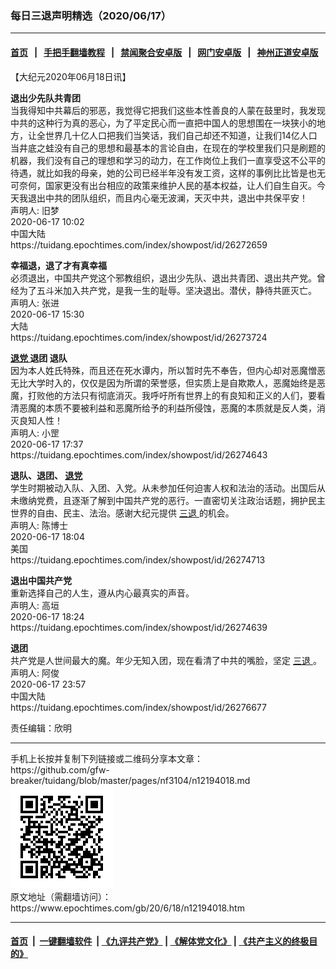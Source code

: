 ### 每日三退声明精选（2020/06/17）
------------------------

#### [首页](https://github.com/gfw-breaker/banned-news1/blob/master/README.md) &nbsp;&nbsp;|&nbsp;&nbsp; [手把手翻墙教程](https://github.com/gfw-breaker/guides/wiki) &nbsp;&nbsp;|&nbsp;&nbsp; [禁闻聚合安卓版](https://github.com/gfw-breaker/bn-android) &nbsp;&nbsp;|&nbsp;&nbsp; [网门安卓版](https://github.com/oGate2/oGate) &nbsp;&nbsp;|&nbsp;&nbsp; [神州正道安卓版](https://github.com/SzzdOgate/update) 



<div class="post_content" id="artbody" itemprop="articleBody">
 <!-- article content begin -->
 <p>
  【大纪元2020年06月18日讯】
 </p>
 <p>
  <strong>
   退出少先队共青团
  </strong>
  <br/>
  当我得知中共幕后的邪恶，我觉得它把我们这些本性善良的人蒙在鼓里时，我发现中共的这种行为真的恶心，为了平定民心而一直把中国人的思想围在一块狭小的地方，让全世界几十亿人口把我们当笑话，我们自己却还不知道，让我们14亿人口当井底之蛙没有自己的思想和最基本的言论自由，在现在的学校里我们只是刷题的机器，我们没有自己的理想和学习的动力，在工作岗位上我们一直享受这不公平的待遇，就比如我的母亲，她的公司已经半年没有发工资，这样的事例比比皆是也无可奈何，国家更没有出台相应的政策来维护人民的基本权益，让人们自生自灭。今天我退出中共的团队组织，而且内心毫无波澜，天灭中共，退出中共保平安！
  <br/>
  声明人: 旧梦
  <br/>
  2020-06-17 10:02
  <br/>
  中国大陆
  <br/>
  https://tuidang.epochtimes.com/index/showpost/id/26272659
 </p>
 <p>
  <strong>
   幸福退，退了才有真幸福
  </strong>
  <br/>
  必须退出，中国共产党这个邪教组织，退出少先队、退出共青团、退出共产党。曾经为了五斗米加入共产党，是我一生的耻辱。坚决退出。潜伏，静待共匪灭亡。
  <br/>
  声明人: 张进
  <br/>
  2020-06-17 15:30
  <br/>
  大陆
  <br/>
  https://tuidang.epochtimes.com/index/showpost/id/26273724
 </p>
 <p>
  <strong>
   <a href="https://www.epochtimes.com/gb/tag/%E9%80%80%E5%85%9A.html">
    退党
   </a>
   退团 退队
  </strong>
  <br/>
  因为本人姓氏特殊，而且还在死水谭内，所以暂时先不奉告，但内心却对恶魔憎恶无比大学时入的，仅仅是因为所谓的荣誉感，但实质上是自欺欺人，恶魔始终是恶魔，打败他的方法只有彻底消灭。我呼吁所有世界上的有良知和正义的人们，要看清恶魔的本质不要被利益和恶魔所给予的利益所侵蚀，恶魔的本质就是反人类，消灭良知人性！
  <br/>
  声明人: 小罡
  <br/>
  2020-06-17 17:37
  <br/>
  https://tuidang.epochtimes.com/index/showpost/id/26274643
 </p>
 <p>
  <strong>
   退队、退团、
   <a href="https://www.epochtimes.com/gb/tag/%E9%80%80%E5%85%9A.html">
    退党
   </a>
  </strong>
  <br/>
  学生时期被动入队、入团、入党。从未参加任何迫害人权和法治的活动。出国后从未缴纳党费，且逐渐了解到中国共产党的恶行。一直密切关注政治话题，拥护民主世界的自由、民主、法治。感谢大纪元提供
  <a href="https://www.epochtimes.com/gb/tag/%E4%B8%89%E9%80%80.html">
   三退
  </a>
  的机会。
  <br/>
  声明人: 陈博士
  <br/>
  2020-06-17 18:04
  <br/>
  美国
  <br/>
  https://tuidang.epochtimes.com/index/showpost/id/26274713
 </p>
 <p>
  <strong>
   退出中国共产党
  </strong>
  <br/>
  重新选择自己的人生，遵从内心最真实的声音。
  <br/>
  声明人: 高垣
  <br/>
  2020-06-17 18:24
  <br/>
  https://tuidang.epochtimes.com/index/showpost/id/26274639
 </p>
 <p>
  <strong>
   退团
  </strong>
  <br/>
  共产党是人世间最大的魔。年少无知入团，现在看清了中共的嘴脸，坚定
  <a href="https://www.epochtimes.com/gb/tag/%E4%B8%89%E9%80%80.html">
   三退
  </a>
  。
  <br/>
  声明人: 阿俊
  <br/>
  2020-06-17 23:57
  <br/>
  中国大陆
  <br/>
  https://tuidang.epochtimes.com/index/showpost/id/26276677
 </p>
 <p>
  责任编辑：欣明
 </p>
 <!-- article content end -->
 <div id="below_article_ad">
 </div>
</div>

<hr/>
手机上长按并复制下列链接或二维码分享本文章：<br/>
https://github.com/gfw-breaker/tuidang/blob/master/pages/nf3104/n12194018.md <br/>
<a href='https://github.com/gfw-breaker/tuidang/blob/master/pages/nf3104/n12194018.md'><img src='https://github.com/gfw-breaker/tuidang/blob/master/pages/nf3104/n12194018.md.png'/></a> <br/>
原文地址（需翻墙访问）：https://www.epochtimes.com/gb/20/6/18/n12194018.htm


------------------------
#### [首页](https://github.com/gfw-breaker/banned-news/blob/master/README.md) &nbsp;|&nbsp; [一键翻墙软件](https://github.com/gfw-breaker/nogfw/blob/master/README.md) &nbsp;| [《九评共产党》](https://github.com/gfw-breaker/9ping.md/blob/master/README.md#九评之一评共产党是什么) | [《解体党文化》](https://github.com/gfw-breaker/jtdwh.md/blob/master/README.md) | [《共产主义的终极目的》](https://github.com/gfw-breaker/gczydzjmd.md/blob/master/README.md)


<img src='http://gfw-breaker.win/tuidang/pages/nf3104/n12194018.md' width='0px' height='0px'/>